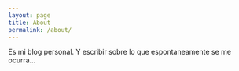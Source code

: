 ```yaml
---
layout: page
title: About
permalink: /about/
---
```


Es mi blog personal. Y escribir sobre lo que espontaneamente se me ocurra...
